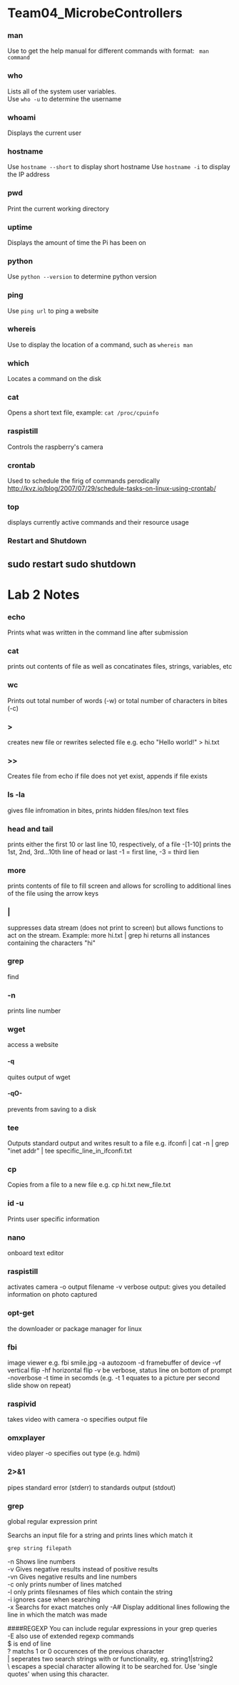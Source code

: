 # Team04_MicrobeControllers
### man
Use to get the help manual for different commands with format: ``` man command```
### who
Lists all of the system user variables.  
Use ```who -u``` to determine the username
### whoami
Displays the current user
### hostname
Use ```hostname --short``` to display short hostname
Use ```hostname -i``` to display the IP address
### pwd
Print the current working directory
### uptime
Displays the amount of time the Pi has been on
### python
Use ```python --version``` to determine python version
### ping
Use ```ping url``` to ping a website
### whereis
Use to display the location of a command, such as ```whereis man```
### which
Locates a command on the disk
### cat
Opens a short text file, example: ```cat /proc/cpuinfo```
### raspistill
Controls the raspberry's camera
### crontab
Used to schedule the firig of commands perodically
http://kvz.io/blog/2007/07/29/schedule-tasks-on-linux-using-crontab/
### top
displays currently active commands and their resource usage

### Restart and Shutdown
sudo restart
sudo shutdown
---------------------------------------------------------------------------------------------------------
# Lab 2 Notes
### echo
Prints what was written in the command line after submission
### cat
prints out contents of file as well as concatinates files, strings, variables, etc
### wc
Prints out total number of words (-w) or total number of characters in bites (-c)
### >
creates new file or rewrites selected file
e.g. echo "Hello world!" > hi.txt
### >>
Creates file from echo if file does not yet exist, appends if file exists
### ls -la
gives file infromation in bites, prints hidden files/non text files
### head and tail
prints either the first 10 or last line 10, respectively, of a file
-[1-10] prints the 1st, 2nd, 3rd...10th line of head or last
-1 = first line, -3 = third lien
### more
prints contents of file to fill screen and allows for scrolling to additional lines of the file using the arrow keys
### |
suppresses data stream (does not print to screen) but allows functions to act on the stream.
Example: more hi.txt | grep hi  returns all instances containing the characters "hi"
### grep
find
### -n
prints line number
### wget
access a website
#### -q
quites output of wget
#### -qO-
prevents from saving to a disk
### tee
Outputs standard output and writes result to a file
e.g. ifconfi | cat -n | grep "inet addr" | tee specific_line_in_ifconfi.txt
### cp
Copies from a file to a new file
e.g. cp hi.txt new_file.txt
### id -u
Prints user specific information
### nano
onboard text editor
### raspistill
activates camera
-o output filename
-v verbose output: gives you detailed information on photo captured
### opt-get
the downloader or package manager for linux
### fbi
image viewer
e.g. fbi smile.jpg
-a autozoom
-d framebuffer of device
-vf vertical flip
-hf horizontal flip
-v be verbose, status line on bottom of prompt
-noverbose
-t time in secomds (e.g. -t 1 equates to a picture per second slide show on repeat)
### raspivid
takes video with camera
-o specifies output file
### omxplayer
video player
-o specifies out type (e.g. hdmi)
### 2>&1
pipes standard error (stderr) to standards output (stdout)

### grep

global regular expression print

Searchs an input file for a string and prints lines which match it
````
grep string filepath
````

-n Shows line numbers  
-v Gives negative results instead of positive results  
-vn Gives negative results and line numbers  
-c only prints number of lines matched  
-l only prints filesnames of files which contain the string  
-i ignores case when searching  
-x Searchs for exact matches only
-A# Display additional lines following the line in which the match was made

####REGEXP
You can include regular expressions in your grep queries  
-E also use of extended regexp commands  
$ is end of line  
? matchs 1 or 0 occurences of the previous character  
| seperates two search strings with or functionality, eg. string1|string2  
\ escapes a special character allowing it to be searched for. Use 'single quotes' when using this character.
